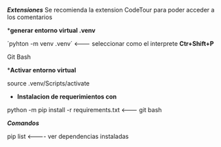 ***Extensiones***
Se recomienda la extension CodeTour para poder acceder a los comentarios

***generar entorno virtual .venv**

´pyhton -m venv .venv´ <--- seleccionar como el interprete **Ctr+Shift+P**

Git Bash

***Activar entorno virtual**

source .venv/Scripts/activate

* **Instalacion de requerimientos con**

python -m pip install -r requirements.txt  <--- git bash



***Comandos***

pip list <---- ver dependencias instaladas
